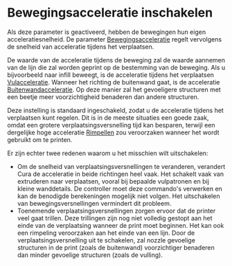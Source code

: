 Bewegingsacceleratie inschakelen
====
Als deze parameter is geactiveerd, hebben de bewegingen hun eigen acceleratiesnelheid. De parameter [Bewegingsacceleratie](acceleration_travel.md) regelt vervolgens de snelheid van acceleratie tijdens het verplaatsen.

De waarde van de acceleratie tijdens de beweging zal de waarde aannemen van de lijn die zal worden geprint op de bestemming van de beweging. Als u bijvoorbeeld naar infill beweegt, is de acceleratie tijdens het verplaatsen [Vulacceleratie](acceleration_infill.md). Wanneer het richting de buitenwand gaat, is de acceleratie [Buitenwandacceleratie](acceleration_wall_0.md). Op deze manier zal het gevoeligere structuren met een beetje meer voorzichtigheid benaderen dan andere structuren.

Deze instelling is standaard ingeschakeld, zodat u de acceleratie tijdens het verplaatsen kunt regelen. Dit is in de meeste situaties een goede zaak, omdat een grotere verplaatsingsversnelling tijd kan besparen, terwijl een dergelijke hoge acceleratie [Rimpellen](../troubleshooting/ringing.md) zou veroorzaken wanneer het wordt gebruikt om te printen.

Er zijn echter twee redenen waarom u het misschien wilt uitschakelen:

* Om de snelheid van verplaatsingsversnellingen te veranderen, verandert Cura de acceleratie in beide richtingen heel vaak. Het schakelt vaak van extruderen naar verplaatsen, vooral bij bepaalde vulpatronen en bij kleine wanddetails. De controller moet deze commando's verwerken en kan de benodigde berekeningen mogelijk niet volgen. Het uitschakelen van bewegingsversnellingen vermindert dit probleem.
* Toenemende verplaatsingsversnellingen zorgen ervoor dat de printer veel gaat trillen. Deze trillingen zijn nog niet volledig gestopt aan het einde van de verplaatsing wanneer de print moet beginnen. Het kan ook een rimpeling veroorzaken aan het einde van een lijn. Door de verplaatsingsversnelling uit te schakelen, zal nozzle gevoelige structuren in de print (zoals de buitenwand) voorzichtiger benaderen dan minder gevoelige structuren (zoals de vulling).
